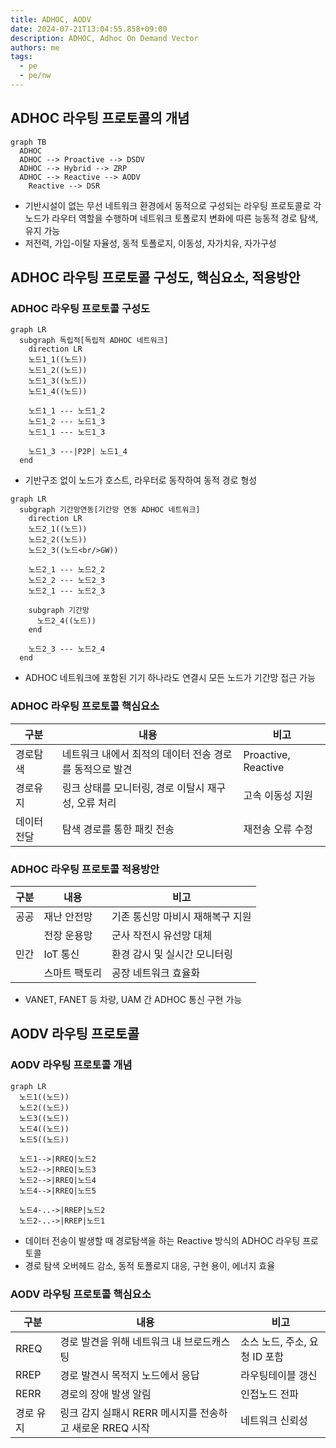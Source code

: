 ```yaml
---
title: ADHOC, AODV
date: 2024-07-21T13:04:55.858+09:00
description: ADHOC, Adhoc On Demand Vector
authors: me
tags:
  - pe
  - pe/nw
---
```


## ADHOC 라우팅 프로토콜의 개념

```mermaid
graph TB
  ADHOC
  ADHOC --> Proactive --> DSDV
  ADHOC --> Hybrid --> ZRP
  ADHOC --> Reactive --> AODV
    Reactive --> DSR
```

- 기반시설이 없는 무선 네트워크 환경에서 동적으로 구성되는 라우팅 프로토콜로 각 노드가 라우터 역할을 수행하며 네트워크 토폴로지 변화에 따른 능동적 경로 탐색, 유지 가능
- 저전력, 가입-이탈 자율성, 동적 토폴로지, 이동성, 자가치유, 자가구성

## ADHOC 라우팅 프로토콜 구성도, 핵심요소, 적용방안

### ADHOC 라우팅 프로토콜 구성도

```mermaid
graph LR
  subgraph 독립적[독립적 ADHOC 네트워크]
    direction LR
    노드1_1((노드))
    노드1_2((노드))
    노드1_3((노드))
    노드1_4((노드))

    노드1_1 --- 노드1_2
    노드1_2 --- 노드1_3
    노드1_1 --- 노드1_3

    노드1_3 ---|P2P| 노드1_4
  end
```

- 기반구조 없이 노드가 호스트, 라우터로 동작하여 동적 경로 형성

```mermaid
graph LR
  subgraph 기간망연동[기간망 연동 ADHOC 네트워크]
    direction LR
    노드2_1((노드))
    노드2_2((노드))
    노드2_3((노드<br/>GW))

    노드2_1 --- 노드2_2
    노드2_2 --- 노드2_3
    노드2_1 --- 노드2_3

    subgraph 기간망
      노드2_4((노드))
    end

    노드2_3 --- 노드2_4
  end
```

- ADHOC 네트워크에 포함된 기기 하나라도 연결시 모든 노드가 기간망 접근 가능

### ADHOC 라우팅 프로토콜 핵심요소

| 구분 | 내용 | 비고 |
| --- | --- | --- |
| 경로탐색 | 네트워크 내에서 최적의 데이터 전송 경로를 동적으로 발견 | Proactive, Reactive |
| 경로유지 | 링크 상태를 모니터링, 경로 이탈시 재구성, 오류 처리 | 고속 이동성 지원 |
| 데이터 전달 | 탐색 경로를 통한 패킷 전송 | 재전송 오류 수정 |

### ADHOC 라우팅 프로토콜 적용방안

| 구분 | 내용 | 비고 |
| --- | --- | --- |
| 공공 | 재난 안전망 | 기존 통신망 마비시 재해복구 지원 |
| | 전장 운용망 | 군사 작전시 유선망 대체 |
| 민간 | IoT 통신 | 환경 감시 및 실시간 모니터링 |
| | 스마트 팩토리 | 공장 네트워크 효율화 |

- VANET, FANET 등 차량, UAM 간 ADHOC 통신 구현 가능

## AODV 라우팅 프로토콜

### AODV 라우팅 프로토콜 개념

```mermaid
graph LR
  노드1((노드))
  노드2((노드))
  노드3((노드))
  노드4((노드))
  노드5((노드))

  노드1-->|RREQ|노드2
  노드2-->|RREQ|노드3
  노드2-->|RREQ|노드4
  노드4-->|RREQ|노드5

  노드4-..->|RREP|노드2
  노드2-..->|RREP|노드1
```

- 데이터 전송이 발생할 때 경로탐색을 하는 Reactive 방식의 ADHOC 라우팅 프로토콜
- 경로 탐색 오버헤드 감소, 동적 토폴로지 대응, 구현 용이, 에너지 효율

### AODV 라우팅 프로토콜 핵심요소

| 구분 | 내용 | 비고 |
| --- | --- | --- |
| RREQ | 경로 발견을 위해 네트워크 내 브로드캐스팅 | 소스 노드, 주소, 요청 ID 포함 |
| RREP | 경로 발견시 목적지 노드에서 응답 | 라우팅테이블 갱신 |
| RERR | 경로의 장애 발생 알림 | 인접노드 전파 |
| 경로 유지 | 링크 감지 실패시 RERR 메시지를 전송하고 새로운 RREQ 시작 | 네트워크 신뢰성 |
